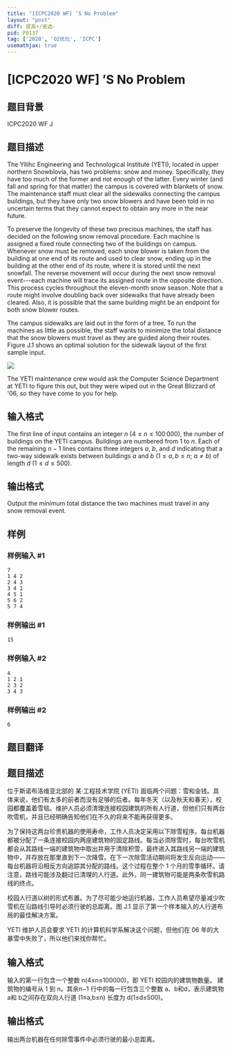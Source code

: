 ```yaml
---
title: "[ICPC2020 WF] ’S No Problem"
layout: "post"
diff: 提高+/省选-
pid: P8137
tag: ['2020', 'O2优化', 'ICPC']
usemathjax: true
---
```


# [ICPC2020 WF] ’S No Problem
## 题目背景

ICPC2020 WF J
## 题目描述

The Yllihc Engineering and Technological Institute (YETI),
located in upper northern Snowblovia, has two problems: snow
and money. Specifically, they have too much of the former and not
enough of the latter. Every winter (and fall and spring for that matter)
the campus is covered with blankets of snow. The maintenance staff
must clear all the sidewalks connecting the campus buildings, but they
have only two snow blowers and have been told in no uncertain
terms that they cannot expect to obtain any more in the near future.

To preserve the longevity of these two precious machines,
the staff has decided on the following snow removal procedure.
Each machine is assigned a fixed route connecting two of the
buildings on campus. Whenever snow must be removed, each snow blower
is taken from the building at one end of its route and used to clear snow,
ending up in the building at the other end of its route, where it is
stored until the next snowfall.
The reverse movement will occur during the next snow removal event---each
machine will trace its assigned route in the opposite direction.
This process cycles throughout the eleven-month snow season.
Note that a route might involve doubling back over sidewalks that
have already been cleared. Also, it is
possible that the same building might be an endpoint for both
snow blower routes.

The campus sidewalks are laid out in the form of a tree.
To run the machines as little as possible, the staff wants
to minimize the total distance
that the snow blowers must travel as they are guided along their routes.
Figure J.1 shows an optimal
solution for the sidewalk layout of the first sample input.

![](https://cdn.luogu.com.cn/upload/image_hosting/xu2fv7az.png)

The YETI maintenance crew would ask the Computer Science Department
at YETI to figure this out, but they were wiped out in the Great
Blizzard of '$06$, so they have come to you for help.
## 输入格式

The first line of input contains an integer $n$ ($4\leq n\leq 100\,000$),
the number of buildings on the YETI campus. Buildings are numbered from $1$
to $n$.
Each of the remaining $n-1$ lines contains three integers
$a$, $b$, and $d$
indicating that a two-way sidewalk exists between buildings $a$ and $b$
($1 \leq a, b \leq n$; $a\ne b$) of length $d$ ($1\leq d\leq 500$).
## 输出格式

Output the minimum total distance the two machines must travel in
any snow removal event.
## 样例

### 样例输入 #1
```
7
1 4 2
2 4 3
3 4 1
4 5 1
5 6 2
5 7 4
```
### 样例输出 #1
```
15
```
### 样例输入 #2
```
4
1 2 1
2 3 2
3 4 3
```
### 样例输出 #2
```
6
```
## 题目翻译

## 题目描述
位于斯诺布洛维亚北部的 某·工程技术学院 (YETI) 面临两个问题：雪和金钱。具体来说，他们有太多的前者而没有足够的后者。每年冬天（以及秋天和春天），校园都覆盖着雪毯。维护人员必须清理连接校园建筑的所有人行道，但他们只有两台吹雪机，并且已经明确告知他们在不久的将来不能再获得更多。

为了保持这两台珍贵机器的使用寿命，工作人员决定采用以下除雪程序。每台机器都被分配了一条连接校园内两座建筑物的固定路线。每当必须除雪时，每台吹雪机都会从其路线一端的建筑物中取出并用于清除积雪，最终进入其路线另一端的建筑物中，并存放在那里直到下一次降雪。在下一次除雪活动期间将发生反向运动——每台机器将沿相反方向追踪其分配的路线。这个过程在整个 1 个月的雪季循环。请注意，路线可能涉及翻过已清理的人行道。此外，同一建筑物可能是两条吹雪机路线的终点。

校园人行道以树的形式布置。为了尽可能少地运行机器，工作人员希望尽量减少吹雪机在沿路线引导时必须行驶的总距离。图 J.1 显示了第一个样本输入的人行道布局的最佳解决方案。

YETI 维护人员会要求 YETI 的计算机科学系解决这个问题，但他们在 06 年的大暴雪中失败了，所以他们来找你帮忙。
## 输入格式

输入的第一行包含一个整数 n(4≤n≤100000)，即 YETI 校园内的建筑物数量。 建筑物的编号从 1 到 n。其余n−1 行中的每一行包含三个整数 a、b和d，表示建筑物 a和 b之间存在双向人行道 (1≤a,b≤n) 长度为 d(1≤d≤500)。
## 输出格式
输出两台机器在任何除雪事件中必须行驶的最小总距离。
